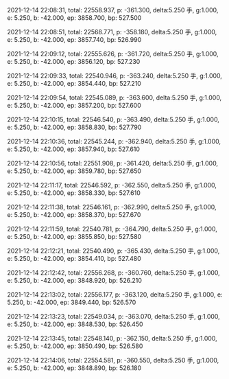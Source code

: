 2021-12-14 22:08:31, total: 22558.937, p: -361.300, delta:5.250 手, g:1.000, e: 5.250, b: -42.000, ep: 3858.700, bp: 527.500

2021-12-14 22:08:51, total: 22568.771, p: -358.180, delta:5.250 手, g:1.000, e: 5.250, b: -42.000, ep: 3857.740, bp: 526.990

2021-12-14 22:09:12, total: 22555.626, p: -361.720, delta:5.250 手, g:1.000, e: 5.250, b: -42.000, ep: 3856.120, bp: 527.230

2021-12-14 22:09:33, total: 22540.946, p: -363.240, delta:5.250 手, g:1.000, e: 5.250, b: -42.000, ep: 3854.440, bp: 527.210

2021-12-14 22:09:54, total: 22545.089, p: -363.600, delta:5.250 手, g:1.000, e: 5.250, b: -42.000, ep: 3857.200, bp: 527.600

2021-12-14 22:10:15, total: 22546.540, p: -363.490, delta:5.250 手, g:1.000, e: 5.250, b: -42.000, ep: 3858.830, bp: 527.790

2021-12-14 22:10:36, total: 22545.244, p: -362.940, delta:5.250 手, g:1.000, e: 5.250, b: -42.000, ep: 3857.940, bp: 527.610

2021-12-14 22:10:56, total: 22551.908, p: -361.420, delta:5.250 手, g:1.000, e: 5.250, b: -42.000, ep: 3859.780, bp: 527.650

2021-12-14 22:11:17, total: 22546.592, p: -362.550, delta:5.250 手, g:1.000, e: 5.250, b: -42.000, ep: 3858.330, bp: 527.610

2021-12-14 22:11:38, total: 22546.161, p: -362.990, delta:5.250 手, g:1.000, e: 5.250, b: -42.000, ep: 3858.370, bp: 527.670

2021-12-14 22:11:59, total: 22540.781, p: -364.790, delta:5.250 手, g:1.000, e: 5.250, b: -42.000, ep: 3855.850, bp: 527.580

2021-12-14 22:12:21, total: 22540.490, p: -365.430, delta:5.250 手, g:1.000, e: 5.250, b: -42.000, ep: 3854.410, bp: 527.480

2021-12-14 22:12:42, total: 22556.268, p: -360.760, delta:5.250 手, g:1.000, e: 5.250, b: -42.000, ep: 3848.920, bp: 526.210

2021-12-14 22:13:02, total: 22556.177, p: -363.120, delta:5.250 手, g:1.000, e: 5.250, b: -42.000, ep: 3849.440, bp: 526.570

2021-12-14 22:13:23, total: 22549.034, p: -363.070, delta:5.250 手, g:1.000, e: 5.250, b: -42.000, ep: 3848.530, bp: 526.450

2021-12-14 22:13:45, total: 22548.140, p: -362.150, delta:5.250 手, g:1.000, e: 5.250, b: -42.000, ep: 3850.490, bp: 526.580

2021-12-14 22:14:06, total: 22554.581, p: -360.550, delta:5.250 手, g:1.000, e: 5.250, b: -42.000, ep: 3848.890, bp: 526.180